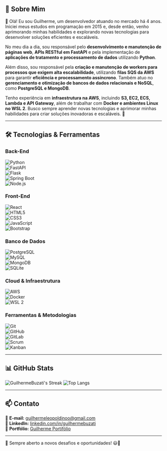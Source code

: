 ## 🚀 Sobre Mim  
👋 Olá! Eu sou Guilherme, um desenvolvedor atuando no mercado há 4 anos. Iniciei meus estudos em programação em 2015 e, desde então, venho aprimorando minhas habilidades e explorando novas tecnologias para desenvolver soluções eficientes e escaláveis.

No meu dia a dia, sou responsável pelo **desenvolvimento e manutenção de páginas web**, **APIs RESTful em FastAPI** e pela implementação de **aplicações de tratamento e processamento de dados** utilizando **Python**.  

Além disso, sou responsável pela **criação e manutenção de workers para processos que exigem alta escalabilidade**, utilizando **filas SQS da AWS** para garantir **eficiência e processamento assíncrono**. Também atuo no **gerenciamento e otimização de bancos de dados relacionais e NoSQL**, como **PostgreSQL e MongoDB**.

Tenho experiência em **infraestrutura na AWS**, incluindo **S3, EC2, ECS, Lambda e API Gateway**, além de trabalhar com **Docker e ambientes Linux no WSL 2**. Busco sempre aprender novas tecnologias e aprimorar minhas habilidades para criar soluções inovadoras e escaláveis. 🚀

---

## 🛠️ Tecnologias & Ferramentas  
### **Back-End**  
![Python](https://img.shields.io/badge/-Python-3776AB?style=flat-square&logo=python&logoColor=white)  
![FastAPI](https://img.shields.io/badge/-FastAPI-009688?style=flat-square&logo=fastapi&logoColor=white)  
![Flask](https://img.shields.io/badge/-Flask-000000?style=flat-square&logo=flask&logoColor=white)  
![Spring Boot](https://img.shields.io/badge/-Spring_Boot-6DB33F?style=flat-square&logo=spring-boot&logoColor=white)  
![Node.js](https://img.shields.io/badge/-Node.js-339933?style=flat-square&logo=node.js&logoColor=white)  

### **Front-End**  
![React](https://img.shields.io/badge/-React-61DAFB?style=flat-square&logo=react&logoColor=white)  
![HTML5](https://img.shields.io/badge/-HTML5-E34F26?style=flat-square&logo=html5&logoColor=white)  
![CSS3](https://img.shields.io/badge/-CSS3-1572B6?style=flat-square&logo=css3&logoColor=white)  
![JavaScript](https://img.shields.io/badge/-JavaScript-F7DF1E?style=flat-square&logo=javascript&logoColor=black)  
![Bootstrap](https://img.shields.io/badge/-Bootstrap-7952B3?style=flat-square&logo=bootstrap&logoColor=white)  

### **Banco de Dados**  
![PostgreSQL](https://img.shields.io/badge/-PostgreSQL-336791?style=flat-square&logo=postgresql&logoColor=white)  
![MySQL](https://img.shields.io/badge/-MySQL-4479A1?style=flat-square&logo=mysql&logoColor=white)  
![MongoDB](https://img.shields.io/badge/-MongoDB-47A248?style=flat-square&logo=mongodb&logoColor=white)  
![SQLite](https://img.shields.io/badge/-SQLite-003B57?style=flat-square&logo=sqlite&logoColor=white)  

### **Cloud & Infraestrutura**  
![AWS](https://img.shields.io/badge/-AWS-232F3E?style=flat-square&logo=amazon-aws&logoColor=white)  
![Docker](https://img.shields.io/badge/-Docker-2496ED?style=flat-square&logo=docker&logoColor=white)  
![WSL 2](https://img.shields.io/badge/-WSL_2-4D4D4D?style=flat-square&logo=linux&logoColor=white)  

### **Ferramentas & Metodologias**  
![Git](https://img.shields.io/badge/-Git-F05032?style=flat-square&logo=git&logoColor=white)  
![GitHub](https://img.shields.io/badge/-GitHub-181717?style=flat-square&logo=github&logoColor=white)  
![GitLab](https://img.shields.io/badge/-GitLab-FC6D26?style=flat-square&logo=gitlab&logoColor=white)  
![Scrum](https://img.shields.io/badge/-Scrum-009688?style=flat-square)  
![Kanban](https://img.shields.io/badge/-Kanban-0079BF?style=flat-square&logo=trello&logoColor=white)  

---

## 📊 GitHub Stats  
![GuilhermeBuzati's Streak](https://github-readme-streak-stats.herokuapp.com/?user=GuilhermeBuzati&theme=vue-dark&hide_border=true)
![Top Langs](https://github-readme-stats.vercel.app/api/top-langs/?username=GuilhermeBuzati&layout=compact&theme=dark)

---

## 📫 Contato  
📧 **E-mail:** [guilhermeleopoldinoo@gmail.com](mailto:guilhermeleopoldinoo@gmail.com)  
💼 **LinkedIn:** [linkedin.com/in/guilhermebuzati](https://linkedin.com/in/guilhermebuzati)  
🚀 **Portfólio:** [Guilherme Portifólio](https://guilhermebuzati.github.io/portifolio-project/app/screen/index.html#)  

---

🔹 Sempre aberto a novos desafios e oportunidades! 😃🚀  

